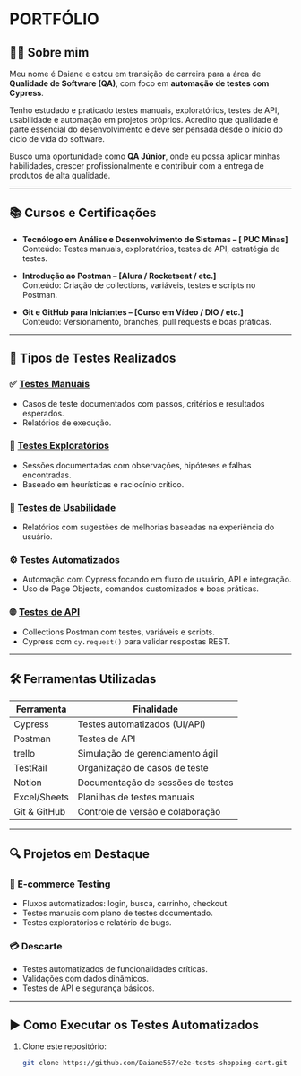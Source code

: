 # PORTFÓLIO

## 👩‍💻 Sobre mim

Meu nome é Daiane e estou em transição de carreira para a área de **Qualidade de Software (QA)**, com foco em **automação de testes com Cypress**.

Tenho estudado e praticado testes manuais, exploratórios, testes de API, usabilidade e automação em projetos próprios. Acredito que qualidade é parte essencial do desenvolvimento e deve ser pensada desde o início do ciclo de vida do software.

Busco uma oportunidade como **QA Júnior**, onde eu possa aplicar minhas habilidades, crescer profissionalmente e contribuir com a entrega de produtos de alta qualidade.

---
## 📚 Cursos e Certificações

- **Tecnólogo em Análise e Desenvolvimento de Sistemas – [ PUC Minas]**  
  Conteúdo: Testes manuais, exploratórios, testes de API, estratégia de testes.

- **Introdução ao Postman – [Alura / Rocketseat / etc.]**  
  Conteúdo: Criação de collections, variáveis, testes e scripts no Postman.

- **Git e GitHub para Iniciantes – [Curso em Vídeo / DIO / etc.]**  
  Conteúdo: Versionamento, branches, pull requests e boas práticas.

---

## 🧪 Tipos de Testes Realizados

### ✅ [Testes Manuais](https://github.com/ICEI-PUC-Minas-PMV-ADS/pmv-ads-2021-2-e2-proj-int-t2-descarte-sustentavel.git)
- Casos de teste documentados com passos, critérios e resultados esperados.
- Relatórios de execução.

### 🧭 [Testes Exploratórios](https://github.com/seu-usuario)
- Sessões documentadas com observações, hipóteses e falhas encontradas.
- Baseado em heurísticas e raciocínio crítico.

### 🎯 [Testes de Usabilidade](github.com/ICEI-PUC-Minas-PMV-ADS/pmv-ads-2021-2-e2-proj-int-t2-descarte-sustentavel.git)
- Relatórios com sugestões de melhorias baseadas na experiência do usuário.

### ⚙️ [Testes Automatizados](https://github.com/Daiane567/e2e-tests-shopping-cart.git)
- Automação com Cypress focando em fluxo de usuário, API e integração.
- Uso de Page Objects, comandos customizados e boas práticas.

### 🌐 [Testes de API](https://github.com/seu-usuario/testes-api)
- Collections Postman com testes, variáveis e scripts.
- Cypress com `cy.request()` para validar respostas REST.


---

## 🛠️ Ferramentas Utilizadas

| Ferramenta   | Finalidade                           |
|--------------|--------------------------------------|
| Cypress      | Testes automatizados (UI/API)        |
| Postman      | Testes de API                        |
| trello         | Simulação de gerenciamento ágil      |
| TestRail     | Organização de casos de teste        |
| Notion       | Documentação de sessões de testes    |
| Excel/Sheets | Planilhas de testes manuais          |
| Git & GitHub | Controle de versão e colaboração     |

---

## 🔍 Projetos em Destaque

### 🛒 E-commerce Testing  
- Fluxos automatizados: login, busca, carrinho, checkout.  
- Testes manuais com plano de testes documentado.  
- Testes exploratórios e relatório de bugs.

### 💳 Descarte 
- Testes automatizados de funcionalidades críticas.  
- Validações com dados dinâmicos.  
- Testes de API e segurança básicos.

---

## ▶️ Como Executar os Testes Automatizados

1. Clone este repositório:
   ```bash
   git clone https://github.com/Daiane567/e2e-tests-shopping-cart.git

